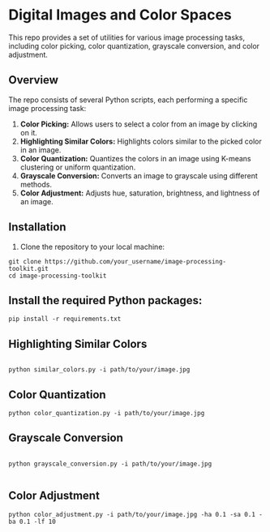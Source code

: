 # Digital Images and Color Spaces

This repo provides a set of utilities for various image processing tasks, including color picking, color quantization, grayscale conversion, and color adjustment.

## Overview

The repo consists of several Python scripts, each performing a specific image processing task:

1. **Color Picking:** Allows users to select a color from an image by clicking on it.
2. **Highlighting Similar Colors:** Highlights colors similar to the picked color in an image.
3. **Color Quantization:** Quantizes the colors in an image using K-means clustering or uniform quantization.
4. **Grayscale Conversion:** Converts an image to grayscale using different methods.
5. **Color Adjustment:** Adjusts hue, saturation, brightness, and lightness of an image.

## Installation

1. Clone the repository to your local machine:

```
git clone https://github.com/your_username/image-processing-toolkit.git
cd image-processing-toolkit
```


## Install the required Python packages:

``` 
pip install -r requirements.txt

```

## Highlighting Similar Colors

```

python similar_colors.py -i path/to/your/image.jpg

```

## Color Quantization


```
python color_quantization.py -i path/to/your/image.jpg

```

## Grayscale Conversion

```

python grayscale_conversion.py -i path/to/your/image.jpg


```

## Color Adjustment

```
python color_adjustment.py -i path/to/your/image.jpg -ha 0.1 -sa 0.1 -ba 0.1 -lf 10

```
